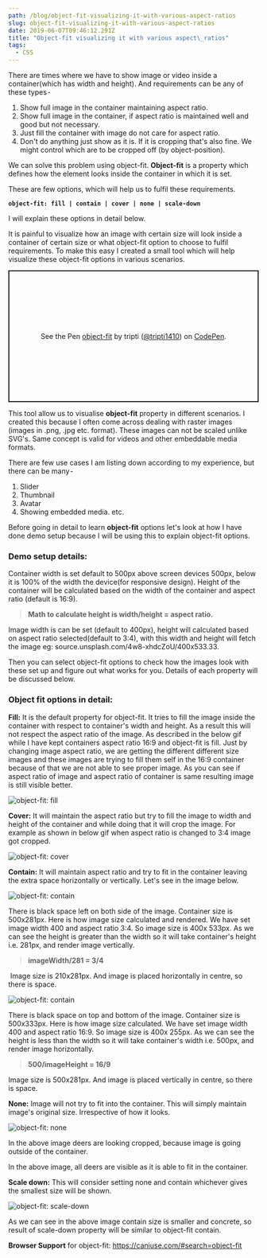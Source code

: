 ```yaml
---
path: /blog/object-fit-visualizing-it-with-various-aspect-ratios
slug: object-fit-visualizing-it-with-various-aspect-ratios
date: 2019-06-07T09:46:12.291Z
title: "Object-fit visualizing it with various aspect\_ratios"
tags:
  - CSS
---
```

There are times where we have to show image or video inside a container(which has width and height). And requirements can be any of these types -

1. Show full image in the container maintaining aspect ratio.
2. Show full image in the container, if aspect ratio is maintained well and good but not necessary. 
3. Just fill the container with image do not care for aspect ratio.
4. Don't do anything just show as it is. If it is cropping that's also fine. We might control which are to be cropped off (by object-position).

We can solve this problem using object-fit. **Object-fit** is a property which defines how the element looks inside the container in which it is set.

These are few options, which will help us to fulfil these requirements.

**`object-fit: fill | contain | cover | none | scale-down`**

I will explain these options in detail below. 

It is painful to visualize how an image with certain size will look inside a container of certain size or what object-fit option to choose to fulfil requirements. To make this easy I created a small tool which will help visualize these object-fit options in various scenarios.

<p class="codepen" data-height="265" data-theme-id="0" data-default-tab="js,result" data-user="tripti1410" data-slug-hash="jovYPE" style="height: 265px; box-sizing: border-box; display: flex; align-items: center; justify-content: center; border: 2px solid; margin: 1em 0; padding: 1em;" data-pen-title="object-fit">
  <span>See the Pen <a href="https://codepen.io/tripti1410/pen/jovYPE/">
  object-fit</a> by tripti (<a href="https://codepen.io/tripti1410">@tripti1410</a>)
  on <a href="https://codepen.io">CodePen</a>.</span>
</p>
<script async src="https://static.codepen.io/assets/embed/ei.js"></script>



This tool allow us to visualise **object-fit** property in different scenarios. I created this because I often come across dealing with raster images (images in .png, .jpg etc. format). These images can not be scaled unlike SVG's. Same concept is valid for videos and other embeddable media formats.

There are few use cases I am listing down according to my experience, but there can be many - 

1. Slider 
2. Thumbnail
3. Avatar
4. Showing embedded media. etc.

Before going in detail to learn **object-fit** options let's look at how I have done demo setup because I will be using this to explain object-fit options.

### Demo setup details:

Container width is set default to 500px above screen devices 500px, below it is 100% of the width the device(for responsive design). Height of the container will be calculated based on the width of the container and aspect ratio (default is 16:9).

> **Math to calculate height is width/height = aspect ratio.**

Image width is can be set (default to 400px), height will calculated based on aspect ratio selected(default to 3:4), with this width and height will fetch the image eg: source.unsplash.com/4w8-xhdcZoU/400x533.33.

Then you can select object-fit options to check how the images look with these set up and figure out what works for you. Details of each property will be discussed below. 

### Object fit options in detail:

**Fill:** It is the default property for object-fit. It tries to fill the image inside the container with respect to container's width and height. As a result this will not respect the aspect ratio of the image. As described in the below gif while I have kept containers aspect ratio 16:9 and object-fit is fill. Just by changing image aspect ratio, we are getting the different different size images  and these images are trying to fill them self in the 16:9 container because of that we are not able to see proper image. As you can see if aspect ratio of image and aspect ratio of container is same resulting image is still visible better.

![object-fit: fill](/assets/object-fit-fill.gif "Object-fit: fill")

**Cover:** It will maintain the aspect ratio but try to fill the image to width and height of the container and while doing that it will crop the image. For example as shown in below gif when aspect ratio is changed to 3:4 image got cropped.

![object-fit: cover](/assets/object-fit-cover.gif "object-fit: cover")

**Contain:** It will maintain aspect ratio and try to fit in the container leaving the extra space horizontally or vertically. Let's see in the image below.

![object-fit: contain](/assets/object-fit-contain.png "object-fit: contain")

There is black space left on both side of the image. Container size is 500x281px. Here is how image size calculated and rendered. We have set image width 400 and aspect ratio 3:4. So image size is 400x 533px. As we can see the height is greater than the width so it will take container's height i.e. 281px, and render image vertically.

> **imageWidth/281 = 3/4**

 Image size is 210x281px. And image is placed horizontally in centre, so there is space.

![object-fit: contain](/assets/object-fit-conatin-black-up-down.png "object-fit: contain")

There is black space on top and bottom of the image. Container size is 500x333px. Here is how image size calculated. We have set image width 400 and aspect ratio 16:9. So image size is 400x 255px. As we can see the height is less than the width so it will take container's width i.e. 500px, and render image horizontally.

> **500/imageHeight = 16/9**

Image size is 500x281px. And image is placed vertically in centre, so there is space.

**None:** Image will not try to fit into the container. This will simply maintain image's original size. Irrespective of how it looks.

![object-fit: none](/assets/object-fit-none.png "object-fit: none")

In the above image deers are looking cropped, because image is going outside of the container.

In the above image, all deers are visible as it is able to fit in the container.

**Scale down:** This will consider setting none and contain whichever gives the smallest size will be shown.

![object-fit: scale-down](/assets/object-fit-contain-none-1.png "object-fit: scale-down")

As we can see in the above image contain size is smaller and concrete, so result of scale-down property will be similar to object-fit contain.

**Browser Support** for object-fit: https://caniuse.com/#search=object-fit
